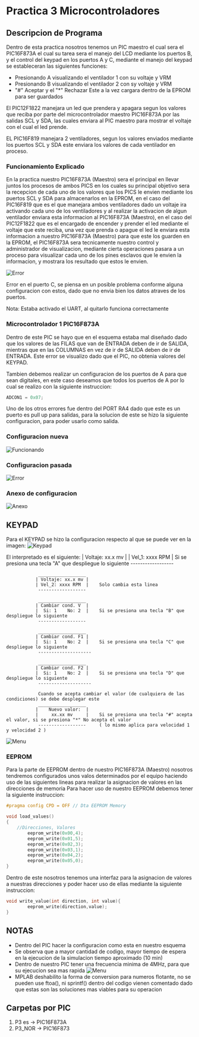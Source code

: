 # Practica 3 Microcontroladores


## Descripcion de Programa
Dentro de esta practica nosotros tenemos un PIC maestro el cual sera el PIC16F873A
el cual su tarea sera el manejo del LCD mediante los puertos B, y el control del keypad
en los puertos A y C, mediante el manejo del keypad se estableceran las siguientes funciones:
* Presionando A visualizando el ventilador 1 con su voltaje y VRM
* Presionando B visualizando el ventilador 2 con sy voltaje y VRM
* "#" Aceptar y el "*" Rechazar
Este a la vez cargara dentro de la EPROM para ser guardados

El PIC12F1822 manejara un led que prendera y apagara segun los valores que reciba por parte del
microcontrolador maestro PIC16F873A por las salidas SCL y SDA, las cuales enviara al PIC maestro
para mostrar el voltaje con el cual el led prende.

EL PIC16F819 manejara 2 ventiladores, segun los valores enviados mediante los puertos SCL y SDA este
enviara los valores de cada ventilador en proceso.

### Funcionamiento Explicado
En la practica nuestro PIC16F873A (Maestro) sera el principal en llevar juntos los procesos de ambos PICS
en los cuales su principal objetivo sera la recepcion de cada uno de los valores que los PICS le envien mediante
los puertos SCL y SDA para almacenarlos en la EPROM, en el caso del PIC16F819 que es el que manejara ambos ventiladores
dado un voltaje ira activando cada uno de los ventiladores y al realizar la activacion de algun ventilador enviara esta
informacion al PIC16F873A (Maestro), en el caso del PIC12F1822 que es el encargado de encender y prender el led mediante el
voltaje que este reciba, una vez que prenda o apague el led le enviara esta informacion a nuestro PIC16F873A (Maestro) para que
este los guarden en la EPROM, el PIC16F873A sera tecnicamente nuestro control y administrador de visualizacion, mediante cierta operaciones pasara a un proceso para visualizar cada uno de los pines esclavos que le envien la informacion, y mostrara los
resultado que estos le envien.

![Error](https://github.com/McGilfordJose/Microcontroladores/blob/main/Proyecto%203/CaptureError.PNG)

Error en el puerto C, se piensa en un posible problema conforme alguna configuracion con estos, dado que no envia bien
los datos atraves de los puertos.

Nota: Estaba activado el UART, al quitarlo funciona correctamente


### Microcontrolador 1 PIC16F873A
Dentro de este PIC se hayo que en el esquema estaba mal diseñado dado que los valores de las FILAS que van de ENTRADA deben de ir de SALIDA, mientras que en las COLUMNAS en vez de ir de SALIDA deben de ir de ENTRADA. Este error se visualizo dado que el PIC, no obtenia valores del KEYPAD.

Tambien debemos realizar un configuracion de los puertos de A para que sean digitales, en este caso deseamos que todos los puertos de A por lo cual se realizo con la siguiente instruccion:
```C
ADCON1 = 0x07;
```
Uno de los otros errores fue dentro del PORT RA4 dado que este es un puerto es pull up para salidas, para la solucion de este se hizo la siguiente configuracion, para poder usarlo como salida.

### Configuracion nueva
![Funcionando](https://github.com/McGilfordJose/Microcontroladores/blob/main/Proyecto%203/Circuito%20RA4%20Funcionando.PNG)

### Configuracion pasada
![Error](https://github.com/McGilfordJose/Microcontroladores/blob/main/Proyecto%203/Circuito%20No%20Funcionando.PNG)

### Anexo de configuracion
![Anexo](https://github.com/McGilfordJose/Microcontroladores/blob/main/Proyecto%203/Added_Part.PNG)

## KEYPAD

Para el KEYPAD se hizo la configuracion respecto al que se puede ver en la imagen:
![Keypad](https://circuitdigest.com/sites/default/files/inlineimages/4x4-matrix-keypad.gif)

El interpretado es el siguiente:
               | Voltaje: xx.x mv |
               | Vel_1: xxxx RPM  |    Si se presiona una tecla "A" que despliegue lo siguiente
                ------------------
             
                __________________
               | Voltaje: xx.x mv |
               | Vel_2: xxxx RPM  |    Solo cambia esta linea
                ------------------              

                __________________
               | Cambiar cond. V  |
               |  Si: 1    No: 2  |    Si se presiona una tecla "B" que despliegue lo siguiente
                ------------------
               
                __________________
               | Cambiar cond. F1 |
               |  Si: 1    No: 2  |    Si se presiona una tecla "C" que despliegue lo siguiente
                -------------------- 

                __________________
               | Cambiar cond. F2 |
               |  Si: 1    No: 2  |    Si se presiona una tecla "D" que despliegue lo siguiente
                -------------------- 

                Cuando se acepta cambiar el valor (de cualquiera de las condiciones) se debe desplegar este
                __________________
               |    Nuevo valor:  |
               |     xx.xx mv     |    Si se presiona una tecla "#" acepta el valor, si se presiona "*" No acepta el valor
                ------------------     ( lo mismo aplica para velocidad 1 y velocidad 2 )

![Menu](https://github.com/McGilfordJose/Microcontroladores/blob/main/Proyecto%203/New%20Interface.PNG)
### EEPROM
Para la parte de EEPROM dentro de nuestro PIC16F873A (Maestro) nosotros tendremos configurados unos valos determinados por el equipo haciendo uso de las siguientes lineas para realizar la asignacion de valores en las direcciones de memoria
Para hacer uso de nuestro EEPROM debemos tener la siguiente instruccion:
```C
#pragma config CPD = OFF // Dta EEPROM Memory
```
```C
void load_values()
{  
    //Direcciones, Valores
        eeprom_write(0x00,4); 
        eeprom_write(0x01,5);
        eeprom_write(0x02,3);
        eeprom_write(0x03,1);
        eeprom_write(0x04,2);
        eeprom_write(0x05,0);
}
```
Dentro de este nosotros tenemos una interfaz para la asignacion de valores a nuestras direcciones y poder hacer uso de ellas mediante la siguiente instruccion:
```C
void write_value(int direction, int value){
        eeprom_write(direction,value);
}
```
## NOTAS
* Dentro del PIC hacer la configuracion como esta en nuestro esquema
* Se observa que a mayor cantidad de codigo, mayor tiempo de espera en la ejecucion de la simulacion tiempo aproximado (10 min)
* Dentro de nuestro PIC tener una frecuencia minima de 4MHz, para que su ejecucion sea mas rapida
![Menu](https://github.com/McGilfordJose/Microcontroladores/blob/main/Proyecto%203/New%20Interface.PNG)
* MPLAB deshabilito la forma de conversion para numeros flotante, no se pueden use ftoa(), ni sprintf() dentro del codigo vienen comentado dado que estas son las soluciones mas viables para su operacion

## Carpetas por PIC
1. P3 es -> PIC16F873A
2. P3_NOR -> PIC16F873